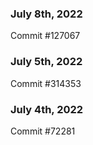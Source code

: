 ### July 8th, 2022

Commit #127067

### July 5th, 2022

Commit #314353


### July 4th, 2022

Commit #72281
